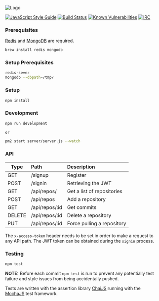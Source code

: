 ![Logo](https://github.com/posidron/posidron.github.io/raw/master/static/images/argus.png)

[![JavaScript Style Guide](https://img.shields.io/badge/code_style-standard-brightgreen.svg)](https://standardjs.com)
[![Build Status](https://api.travis-ci.org/MozillaSecurity/argus.svg?branch=master)](https://travis-ci.org/MozillaSecurity/argus) [![Known Vulnerabilities](https://snyk.io/test/github/mozillasecurity/argus/badge.svg)](https://snyk.io/test/github/mozillasecurity/argus) [![IRC](https://img.shields.io/badge/IRC-%23fuzzing-1e72ff.svg?style=flat)](https://www.irccloud.com/invite?channel=%23fuzzing&amp;hostname=irc.mozilla.org&amp;port=6697&amp;ssl=1)


### Prerequisites

[Redis](https://redis.io/download) and
[MongoDB](https://docs.mongodb.com/manual/tutorial/install-mongodb-on-ubuntu/#install-mongodb-community-edition) are required.

```bash
brew install redis mongodb
```

### Setup Prerequisites

```bash
redis-sever
mongodb --dbpath=/tmp/
```

### Setup
```bash
npm install
```

### Development

```bash
npm run development

or

pm2 start server/server.js --watch
```

### API

| Type   | Path           | Description                |
| -------|:---------------| :--------------------------|
| GET    | /signup        | Register                   |
| POST   | /signin        | Retrieving the JWT         |
| GET    | /api/repos/    | Get a list of repositories |
| POST   | /api/repos     | Add a repository           |
| GET    | /api/repos/:id | Get commits                |
| DELETE | /api/repos/:id | Delete a repository        |
| PUT    | /api/repos/:id | Force pulling a repository |


The ```x-access-token``` header needs to be set in order to make a request to any API path. The JWT token can be obtained during the ```signin``` process.

### Testing

```bash
npm test
```

**NOTE:** Before each commit ```npm test``` is run to prevent any potentially test failure and style issues from being accidentally pushed.

Tests are written with the assertion library [ChaiJS](http://chaijs.com/api/bdd) running with the [MochaJS](https://mochajs.org) test framework.

